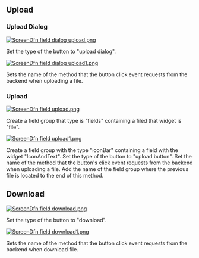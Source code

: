 ## Upload

### Upload Dialog

[![ScreenDfn field dialog
upload.png](images/ScreenDfn_field_dialog_upload.png)](images/ScreenDfn_field_dialog_upload.png)

Set the type of the button to "upload dialog".

  
[![ScreenDfn field dialog
upload1.png](images/ScreenDfn_field_dialog_upload1.png)](images/ScreenDfn_field_dialog_upload1.png)

Sets the name of the method that the button click event requests from the
backend when uploading a file.

  

### Upload

[![ScreenDfn field
upload.png](images/ScreenDfn_field_upload.png)](images/ScreenDfn_field_upload.png)

Create a field group that type is "fields" containing a filed that widget is
"file".

  
[![ScreenDfn field
upload1.png](images/ScreenDfn_field_upload1.png)](images/ScreenDfn_field_upload1.png)

Create a field group with the type "iconBar" containing a field with the
widget "IconAndText". Set the type of the button to "upload button". Set the
name of the method that the button's click event requests from the backend
when uploading a file. Add the name of the field group where the previous file
is located to the end of this method.

## Download

[![ScreenDfn field
download.png](images/ScreenDfn_field_download.png)](images/ScreenDfn_field_download.png)

Set the type of the button to "download".

  
[![ScreenDfn field
download1.png](images/ScreenDfn_field_download1.png)](images/ScreenDfn_field_download1.png)

Sets the name of the method that the button click event requests from the
backend when download file.

